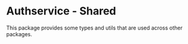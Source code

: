 # Authservice - Shared

This package provides some types and utils that are used across other packages.
